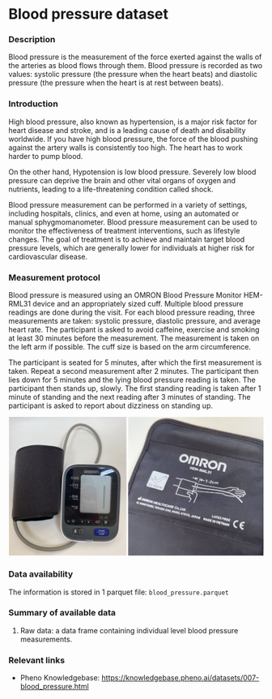 # Blood pressure dataset 

### Description

Blood pressure is the measurement of the force exerted against the walls of the arteries as blood flows through them. Blood pressure is recorded as two values: systolic pressure (the pressure when the heart beats) and diastolic pressure (the pressure when the heart is at rest between beats).

### Introduction

High blood pressure, also known as hypertension, is a major risk factor for heart disease and stroke, and is a leading cause of death and disability worldwide. If you have high blood pressure, the force of the blood pushing against the artery walls is consistently too high. The heart has to work harder to pump blood.

On the other hand, Hypotension is low blood pressure. Severely low blood pressure can deprive the brain and other vital organs of oxygen and nutrients, leading to a life-threatening condition called shock. 

Blood pressure measurement can be performed in a variety of settings, including hospitals, clinics, and even at home, using an automated or manual sphygmomanometer. Blood pressure measurement can be used to monitor the effectiveness of treatment interventions, such as lifestyle changes. The goal of treatment is to achieve and maintain target blood pressure levels, which are generally lower for individuals at higher risk for cardiovascular disease. 

### Measurement protocol 
<!-- long measurment protocol for the data browser -->
Blood pressure is measured using an OMRON Blood Pressure Monitor HEM-RML31 device and an appropriately sized cuff. Multiple blood pressure readings are done during the visit. For each blood pressure reading, three measurements are taken: systolic pressure, diastolic pressure, and average heart rate. The participant is asked to avoid caffeine, exercise and smoking at least 30 minutes before the measurement. The measurement is taken on the left arm if possible. The cuff size is based on the arm circumference. 

The participant is seated for 5 minutes, after which the first measurement is taken. Repeat a second measurement after 2 minutes. The participant then lies down for 5 minutes and the lying blood pressure reading is taken. The participant then stands up, slowly. The first standing reading is taken after 1 minute of standing and the next reading after 3 minutes of standing. The participant is asked to report about dizziness on standing up.

![image alt](blood_pressure_info.png)

### Data availability 
<!-- for the example notebooks -->
The information is stored in 1 parquet file: `blood_pressure.parquet`

### Summary of available data 
<!-- for the data browser -->
1. Raw data: a data frame containing individual level blood pressure measurements.

### Relevant links

* Pheno Knowledgebase: https://knowledgebase.pheno.ai/datasets/007-blood_pressure.html